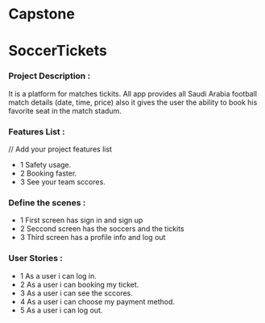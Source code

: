 # Capstone


# SoccerTickets


### Project Description :
 It is a platform for matches tickits.
All app provides all Saudi Arabia football match details (date, time, price) also it gives the user the ability to book his favorite seat in the match stadum.

### Features List :
// Add your project features list
- 1 Safety usage. 
- 2 Booking faster.
- 3 See your team sccores.

### Define the scenes :
- 1 First screen has sign in and sign up
- 2 Seccond screen has the soccers and the tickits
- 3 Third screen has a profile info and log out



### User Stories :
 
- 1 As a user i can log in.
- 2 As a user i can booking my ticket.
- 3 As a user i can see the sccores. 
- 4 As a user i can choose my payment method.
- 5 As a user i can log out.
